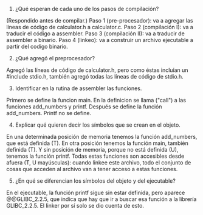 1. ¿Qué esperan de cada uno de los pasos de compilación?

(Respondido antes de compilar.) Paso 1 (pre-procesador): va a agregar las líneas de código de calculator.h a calculator.c. Paso 2 (compilación I): va a traducir el código a assembler. Paso 3 (compilación II): va a traducir de assembler a binario. Paso 4 (linkeo): va a construir un archivo ejecutable a partir del codigo binario.

2. ¿Qué agregó el preprocesador? 

Agregó las líneas de código de calculator.h, pero como éstas incluían un #include stdio.h, también agregó todas las líneas de código de stdio.h.

3. Identificar en la rutina de assembler las funciones. 

Primero se define la funcion main. En la definicion se llama ("call") a las funciones add_numbers y printf. Después se define la función add_numbers. Printf no se define.

4. Explicar qué quieren decir los símbolos que se crean en el objeto. 

En una determinada posición de memoria tenemos la función add_numbers, que está definida (T). En otra posición tenemos la función main, también definida (T). Y sin posición de memoria, porque no está definida (U), tenemos la función printf. Todas estas funciones son accesibles desde afuera (T, U mayúsculas): cuando linkee este archivo, todo el conjunto de cosas que acceden al archivo van a tener acceso a estas funciones.

5. ¿En qué se diferencian los símbolos del objeto y del ejecutable? 

En el ejecutable, la función printf sigue sin estar definida, pero aparece @@GLIBC_2.2.5, que indica que hay que ir a buscar esa función a la librería GLIBC_2.2.5. El linker por sí solo se dio cuenta de esto.






